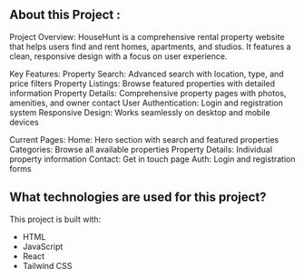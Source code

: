 ## About this Project :

Project Overview:
HouseHunt is a comprehensive rental property website that helps users find and rent homes, apartments, and studios. It features a clean, responsive design with a focus on user experience.

Key Features:
Property Search: Advanced search with location, type, and price filters
Property Listings: Browse featured properties with detailed information
Property Details: Comprehensive property pages with photos, amenities, and owner contact
User Authentication: Login and registration system
Responsive Design: Works seamlessly on desktop and mobile devices

Current Pages:
Home: Hero section with search and featured properties
Categories: Browse all available properties
Property Details: Individual property information
Contact: Get in touch page
Auth: Login and registration forms

## What technologies are used for this project?
This project is built with:
- HTML
- JavaScript
- React
- Tailwind CSS
